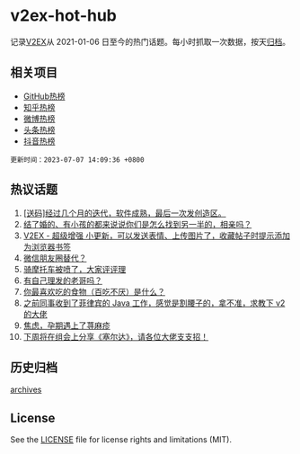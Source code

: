 # v2ex-hot-hub

 记录[V2EX](https://www.v2ex.com/)从 2021-01-06 日至今的热门话题。每小时抓取一次数据，按天[归档](archives)。
 
 ## 相关项目

- [GitHub热榜](https://github.com/snaildev/github-hot-hub)
- [知乎热榜](https://github.com/snaildev/zhihu-hot-hub)
- [微博热榜](https://github.com/snaildev/weibo-hot-hub)
- [头条热榜](https://github.com/snaildev/toutiao-hot-hub)
- [抖音热榜](https://github.com/snaildev/douyin-hot-hub)


 `更新时间：2023-07-07 14:09:36 +0800`

## 热议话题

1. [[送码]经过几个月的迭代，软件成熟，最后一次发创造区。](https://www.v2ex.com/t/954786)
1. [结了婚的、有小孩的都来说说你们是怎么找到另一半的，相亲吗？](https://www.v2ex.com/t/954745)
1. [V2EX - 超级增强 小更新，可以发送表情、上传图片了，收藏帖子时提示添加为浏览器书签](https://www.v2ex.com/t/954772)
1. [微信朋友圈替代？](https://www.v2ex.com/t/954664)
1. [骑摩托车被喷了，大家评评理](https://www.v2ex.com/t/954599)
1. [有自己理发的老哥吗？](https://www.v2ex.com/t/954763)
1. [你最喜欢吃的食物（百吃不厌）是什么？](https://www.v2ex.com/t/954826)
1. [之前同事收到了菲律宾的 Java 工作，感觉是割腰子的，拿不准，求教下 v2 的大佬](https://www.v2ex.com/t/954604)
1. [焦虑，孕期遇上了荨麻疹](https://www.v2ex.com/t/954730)
1. [下周将在组会上分享《塞尔达》，请各位大佬支支招！](https://www.v2ex.com/t/954666)

## 历史归档

[archives](archives)

## License

See the [LICENSE](LICENSE) file for license rights and limitations (MIT).
